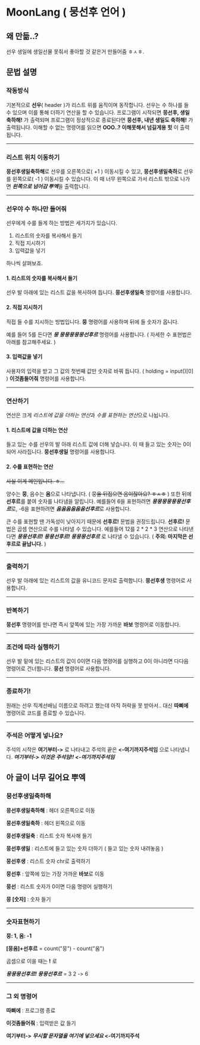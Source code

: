 # MoonLang ( 뭉선후 언어 )

## 왜 만듦..?
선우 생일에 생일선물 못줘서 좋아할 것 같은거 만들어줌 ㅎㅅㅎ.

## 문법 설명
### 작동방식
기본적으로 **선우**( header )가 리스트 위를 움직이며 동작합니다. 선우는 수 하나를 들 수 있으며 이를 통해 더하기 연산을 할 수 있습니다. 프로그램이 시작되면 **뭉선후, 생일축하해!** 가 출력되며 프로그램이 정상적으로 종료된다면 **뭉선후, 내년 생일도 축하해!** 가 출력됩니다. 이해할 수 없는 명령어를 읽으면 **OOO..? 이해못해서 넘길게용 힛** 이 출력됩니다.

---

### 리스트 위치 이동하기
**뭉선후생일축하해**로 선우를 오른쪽으로( +1 ) 이동시킬 수 있고,
**뭉선후생일축하**로 선우를 왼쪽으로( -1 ) 이동시킬 수 있습니다. 이 때 너무 왼쪽으로 가서 리스트 밖으로 나가면 ***왼쪽으로 넘어감 뿌엑***을 출력합니다.

---

### 선우야 수 하나만 들어줘
선우에게 수를 들게 하는 방법은 세가지가 있습니다.
1. 리스트의 숫자를 복사해서 들기
2. 직접 지시하기
3. 입력값을 넣기

하나씩 살펴보죠.
#### 1. 리스트의 숫자를 복사해서 들기
선우 발 아래에 있는 리스트 값을 복사하여 듭니다. **뭉선후생일축** 명령어를 사용합니다.

#### 2. 직접 지시하기
직접 들 수를 지시하는 방법입니다. **뭉** 명령어를 사용하며 뒤에 들 숫자가 옵니다.

예를 들어 5를 든다면 ***뭉 뭉뭉뭉뭉뭉선후르*** 명령어를 사용합니다. ( 자세한 수 표현법은 아래를 참고해주세요. )

#### 3. 입력값을 넣기
사용자의 입력을 받고 그 값의 첫번째 값만 숫자로 바꿔 듭니다. ( holding = input()[0] ) **이것좀들어줘** 명령어를 사용합니다.

---

### 연산하기
연산은 크게 *리스트에 값을 더하는 연산*과 *수를 표현하는 연산*으로 나뉩니다.

#### 1. 리스트에 값을 더하는 연산
들고 있는 수를 선우의 발 아래 리스트 값에 더해 넣습니다. 이 때 들고 있는 숫자는 0이 되어 사라집니다.
**뭉선후생일** 명령어를 사용합니다.

#### 2. 수를 표현하는 연산
~~사실 이게 메인입니다. ㅎ...~~

양수는 **뭉**, 음수는 **옴**으로 나타냅니다. ( ~~뭉을 뒤집으면 옴이잖아요? ㅎㅅㅎ~~ ) 또한 뒤에 **선후르**를 붙여 숫자를 나타냄을 알립니다. 예를들어 6을 표현하려면 ***뭉뭉뭉뭉뭉뭉선후르***로, -6을 표현하려면 ***옴옴옴옴옴옴선후르***로 사용합니다.

큰 수를 표현할 땐 가독성이 낮아지기 때문에 **선후르!** 문법을 권장드립니다. **선후르!** 문법은 곱셈 연산으로 수를 나타낼 수 있습니다. 예를들어 12를 2 * 2 * 3 연산으로 나타낸다면 ***뭉뭉선후르! 뭉뭉선후르! 뭉뭉뭉선후르*** 로 나타낼 수 있습니다. ( **주의: 마지막은 선후르로 끝납니다.** )

---

### 출력하기 
선우 발 아래에 있는 리스트의 값을 유니코드 문자로 출력합니다. **뭉선후생** 명령어로 사용합니다.

---

### 반복하기
**뭉선후** 명령어를 만나면 즉시 앞쪽에 있는 가장 가까운 **바보** 명령어로 이동합니다.

---

### 조건에 따라 실행하기
선우 발 밑에 있는 리스트의 값이 0이면 다음 명령어를 실행하고 0이 아니라면 다다음 명령어로 건너뜁니다. **뭉선** 명령어로 사용합니다.

---

### 종료하기!
원래는 선우 직계선배님 이름으로 하려고 했는데 아직 허락을 못 받아서.. 대신 **따삐에** 명령어로 코드를 종료할 수 있습니다.

---

### 주석은 어떻게 넣나요?
주석의 시작은 **여기부터->** 로 나타내고 주석의 끝은 **<-여기까지주석임** 으로 나타냅니다.
***여기부터-> 이것은 주석임!! <-여기까지주석임***

## 아 글이 너무 길어요 뿌엑

### 뭉선후생일축하해
**뭉선후생일축하해** : 헤더 오른쪽으로 이동

**뭉선후생일축하** : 헤더 왼쪽으로 이동

**뭉선후생일축** : 리스트 숫자 복사해 들기

**뭉선후생일** : 리스트에 들고 있는 숫자 더하기 ( 들고 있는 숫자 내려놓음 ) 

**뭉선후생** : 리스트 숫자 chr로 출력하기

**뭉선후** : 앞쪽에 있는 가장 가까운 **바보**로 이동

**뭉선** : 리스트 숫자가 0이면 다음 명령어 실행하기

**뭉 [숫자]** : 숫자 들기


---

### 숫자표현하기

**뭉: 1, 옴: -1**

**[뭉옴]+선후르** = count("뭉") - count("옴")

곱셈으로 이을 때는 **!** 로

***뭉뭉뭉선후르! 뭉뭉선후르*** = 3 2 -> 6

---
### 그 외 명령어

**따삐에** : 프로그램 종료

**이것좀들어줘** : 입력받은 값 들기

**여기부터-> *무시할 문자열을 여기에 넣으세요* <-여기까지주석**
